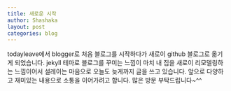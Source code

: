 ```yaml
---
title: 새로운 시작
author: Shashaka
layout: post
categories: blog
---
```

todayleave에서 blogger로 처음 블로그를 시작하다가 새로이 github 블로그로 옮기게 되었습니다.
jekyll 테마로 블로그를 꾸미는 느낌이 마치 내 집을 새로이 리모델링하는 느낌이어서 설레이는 마음으로 오늘도 늦게까지 글을 쓰고 있습니다.
앞으로 다양하고 재미있는 내용으로 소통을 이어가려고 합니다.
많은 방문 부탁드립니다~^^